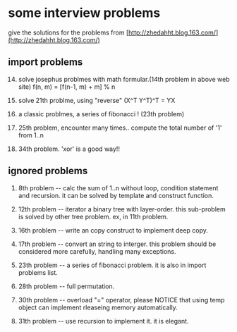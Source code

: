 # some interview problems 

give the solutions for the problems from [http://zhedahht.blog.163.com/](http://zhedahht.blog.163.com/)

## import problems

14. solve josephus problmes with math formular.(14th problem in above web site)
    f(n, m) = [f(n-1, m) + m] % n

21. solve 21th problme, using "reverse"  (X^T Y^T)^T = YX

23. a classic problmes, a series of fibonacci ! (23th problem)

25. 25th problem, encounter many times..
    compute the total number of '1' from 1..n

26. 34th problem. 'xor' is a good way!! 


## ignored problems

1. 8th problem -- calc the sum of 1..n without loop, condition statement and recursion.
   it can be solved by template and construct function.

2. 12th problem -- iterator a binary tree with layer-order.
   this sub-problem is solved by other tree problem. ex, in 11th problem.

3. 16th problem -- write an copy construct to implement deep copy. 

4. 17th problem -- convert an string to interger. 
   this problem should be considered more carefully, handling many exceptions.

5. 23th problem -- a series of fibonacci problem. it is also in import problems list.

6. 28th problem -- full permutation.

7. 30th problem -- overload "=" operator, please NOTICE that using temp object can implement rleaseing memory automatically.

8. 31th problem -- use recursion to implement it. it is elegant.
